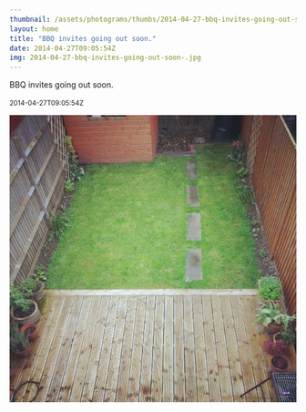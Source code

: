 ```yaml
---
thumbnail: /assets/photograms/thumbs/2014-04-27-bbq-invites-going-out-soon-.jpg
layout: home
title: "BBQ invites going out soon."
date: 2014-04-27T09:05:54Z
img: 2014-04-27-bbq-invites-going-out-soon-.jpg
---
```


BBQ invites going out soon.

<small>2014-04-27T09:05:54Z</small>

![BBQ invites going out soon.](2014-04-27-bbq-invites-going-out-soon-.jpg)
